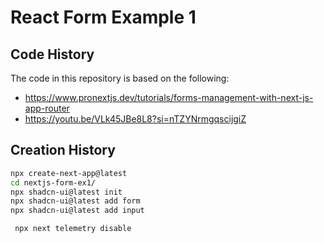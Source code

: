 # React Form Example 1

## Code History

The code in this repository is based on the following:

- https://www.pronextjs.dev/tutorials/forms-management-with-next-js-app-router
- https://youtu.be/VLk45JBe8L8?si=nTZYNrmgqscijgiZ

## Creation History

```bash
npx create-next-app@latest
cd nextjs-form-ex1/
npx shadcn-ui@latest init
npx shadcn-ui@latest add form
npx shadcn-ui@latest add input

 npx next telemetry disable
```
